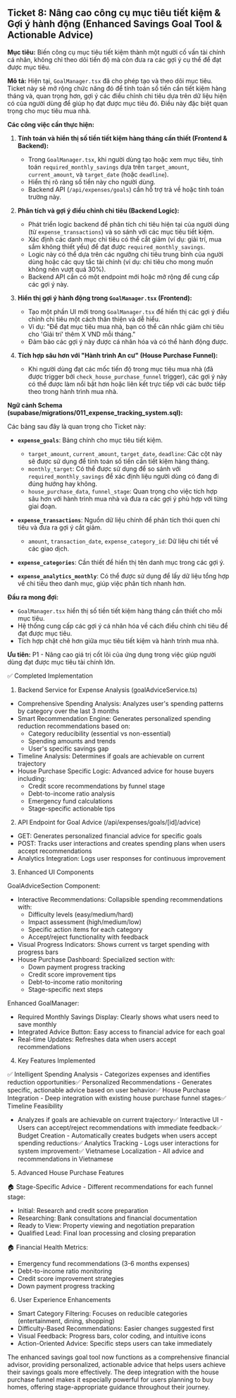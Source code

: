 ## Ticket 8: Nâng cao công cụ mục tiêu tiết kiệm & Gợi ý hành động (Enhanced Savings Goal Tool & Actionable Advice)

**Mục tiêu:** Biến công cụ mục tiêu tiết kiệm thành một người cố vấn tài chính cá nhân, không chỉ theo dõi tiến độ mà còn đưa ra các gợi ý cụ thể để đạt được mục tiêu.

**Mô tả:**
Hiện tại, `GoalManager.tsx` đã cho phép tạo và theo dõi mục tiêu. Ticket này sẽ mở rộng chức năng đó để tính toán số tiền cần tiết kiệm hàng tháng và, quan trọng hơn, gợi ý các điều chỉnh chi tiêu dựa trên dữ liệu hiện có của người dùng để giúp họ đạt được mục tiêu đó. Điều này đặc biệt quan trọng cho mục tiêu mua nhà.

**Các công việc cần thực hiện:**

1.  **Tính toán và hiển thị số tiền tiết kiệm hàng tháng cần thiết (Frontend & Backend):**
    - Trong `GoalManager.tsx`, khi người dùng tạo hoặc xem mục tiêu, tính toán `required_monthly_savings` dựa trên `target_amount`, `current_amount`, và `target_date` (hoặc `deadline`).
    - Hiển thị rõ ràng số tiền này cho người dùng.
    - Backend API (`/api/expenses/goals`) cần hỗ trợ trả về hoặc tính toán trường này.

2.  **Phân tích và gợi ý điều chỉnh chi tiêu (Backend Logic):**
    - Phát triển logic backend để phân tích chi tiêu hiện tại của người dùng (từ `expense_transactions`) và so sánh với các mục tiêu tiết kiệm.
    - Xác định các danh mục chi tiêu có thể cắt giảm (ví dụ: giải trí, mua sắm không thiết yếu) để đạt được `required_monthly_savings`.
    - Logic này có thể dựa trên các ngưỡng chi tiêu trung bình của người dùng hoặc các quy tắc tài chính (ví dụ: chi tiêu cho mong muốn không nên vượt quá 30%).
    - Backend API cần có một endpoint mới hoặc mở rộng để cung cấp các gợi ý này.

3.  **Hiển thị gợi ý hành động trong `GoalManager.tsx` (Frontend):**
    - Tạo một phần UI mới trong `GoalManager.tsx` để hiển thị các gợi ý điều chỉnh chi tiêu một cách thân thiện và dễ hiểu.
    - Ví dụ: "Để đạt mục tiêu mua nhà, bạn có thể cân nhắc giảm chi tiêu cho 'Giải trí' thêm X VND mỗi tháng."
    - Đảm bảo các gợi ý này được cá nhân hóa và có thể hành động được.

4.  **Tích hợp sâu hơn với "Hành trình An cư" (House Purchase Funnel):**
    - Khi người dùng đạt các mốc tiến độ trong mục tiêu mua nhà (đã được trigger bởi `check_house_purchase_funnel` trigger), các gợi ý này có thể được làm nổi bật hơn hoặc liên kết trực tiếp với các bước tiếp theo trong hành trình mua nhà.

**Ngữ cảnh Schema (supabase/migrations/011_expense_tracking_system.sql):**

Các bảng sau đây là quan trọng cho Ticket này:

- **`expense_goals`**: Bảng chính cho mục tiêu tiết kiệm.
  - `target_amount`, `current_amount`, `target_date`, `deadline`: Các cột này sẽ được sử dụng để tính toán số tiền cần tiết kiệm hàng tháng.
  - `monthly_target`: Có thể được sử dụng để so sánh với `required_monthly_savings` để xác định liệu người dùng có đang đi đúng hướng hay không.
  - `house_purchase_data`, `funnel_stage`: Quan trọng cho việc tích hợp sâu hơn với hành trình mua nhà và đưa ra các gợi ý phù hợp với từng giai đoạn.

- **`expense_transactions`**: Nguồn dữ liệu chính để phân tích thói quen chi tiêu và đưa ra gợi ý cắt giảm.
  - `amount`, `transaction_date`, `expense_category_id`: Dữ liệu chi tiết về các giao dịch.

- **`expense_categories`**: Cần thiết để hiển thị tên danh mục trong các gợi ý.

- **`expense_analytics_monthly`**: Có thể được sử dụng để lấy dữ liệu tổng hợp về chi tiêu theo danh mục, giúp việc phân tích nhanh hơn.

**Đầu ra mong đợi:**

- `GoalManager.tsx` hiển thị số tiền tiết kiệm hàng tháng cần thiết cho mỗi mục tiêu.
- Hệ thống cung cấp các gợi ý cá nhân hóa về cách điều chỉnh chi tiêu để đạt được mục tiêu.
- Tích hợp chặt chẽ hơn giữa mục tiêu tiết kiệm và hành trình mua nhà.

**Ưu tiên:** P1 - Nâng cao giá trị cốt lõi của ứng dụng trong việc giúp người dùng đạt được mục tiêu tài chính lớn.

<!-- ================================================== -->

✅ Completed Implementation

1. Backend Service for Expense Analysis (goalAdviceService.ts)

- Comprehensive Spending Analysis: Analyzes user's spending patterns by category over the last 3 months
- Smart Recommendation Engine: Generates personalized spending reduction recommendations based on:
  - Category reducibility (essential vs non-essential)
  - Spending amounts and trends
  - User's specific savings gap
- Timeline Analysis: Determines if goals are achievable on current trajectory
- House Purchase Specific Logic: Advanced advice for house buyers including:
  - Credit score recommendations by funnel stage
  - Debt-to-income ratio analysis
  - Emergency fund calculations
  - Stage-specific actionable tips

2. API Endpoint for Goal Advice (/api/expenses/goals/[id]/advice)

- GET: Generates personalized financial advice for specific goals
- POST: Tracks user interactions and creates spending plans when users accept recommendations
- Analytics Integration: Logs user responses for continuous improvement

3. Enhanced UI Components

GoalAdviceSection Component:

- Interactive Recommendations: Collapsible spending recommendations with:
  - Difficulty levels (easy/medium/hard)
  - Impact assessment (high/medium/low)
  - Specific action items for each category
  - Accept/reject functionality with feedback
- Visual Progress Indicators: Shows current vs target spending with progress bars
- House Purchase Dashboard: Specialized section with:
  - Down payment progress tracking
  - Credit score improvement tips
  - Debt-to-income ratio monitoring
  - Stage-specific next steps

Enhanced GoalManager:

- Required Monthly Savings Display: Clearly shows what users need to save monthly
- Integrated Advice Button: Easy access to financial advice for each goal
- Real-time Updates: Refreshes data when users accept recommendations

4. Key Features Implemented

✅ Intelligent Spending Analysis - Categorizes expenses and identifies reduction opportunities✅ Personalized Recommendations - Generates specific,
actionable advice based on user behavior✅ House Purchase Integration - Deep integration with existing house purchase funnel stages✅ Timeline Feasibility

- Analyzes if goals are achievable on current trajectory✅ Interactive UI - Users can accept/reject recommendations with immediate feedback✅ Budget
  Creation - Automatically creates budgets when users accept spending reductions✅ Analytics Tracking - Logs user interactions for system improvement✅
  Vietnamese Localization - All advice and recommendations in Vietnamese

5. Advanced House Purchase Features

🏠 Stage-Specific Advice - Different recommendations for each funnel stage:

- Initial: Research and credit score preparation
- Researching: Bank consultations and financial documentation
- Ready to View: Property viewing and negotiation preparation
- Qualified Lead: Final loan processing and closing preparation

🏠 Financial Health Metrics:

- Emergency fund recommendations (3-6 months expenses)
- Debt-to-income ratio monitoring
- Credit score improvement strategies
- Down payment progress tracking

6. User Experience Enhancements

- Smart Category Filtering: Focuses on reducible categories (entertainment, dining, shopping)
- Difficulty-Based Recommendations: Easier changes suggested first
- Visual Feedback: Progress bars, color coding, and intuitive icons
- Action-Oriented Advice: Specific steps users can take immediately

The enhanced savings goal tool now functions as a comprehensive financial advisor, providing personalized, actionable advice that helps users achieve
their savings goals more effectively. The deep integration with the house purchase funnel makes it especially powerful for users planning to buy homes,
offering stage-appropriate guidance throughout their journey.
